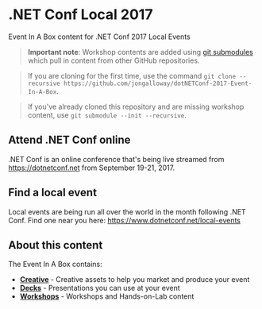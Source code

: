 # .NET Conf Local 2017
Event In A Box content for .NET Conf 2017 Local Events

> **Important note**: Workshop contents are added using [git submodules](https://github.com/blog/2104-working-with-submodules) which pull in content from other GitHub repositories. 

> If you are cloning for the first time, use the command `git clone --recursive https://github.com/jongalloway/dotNETConf-2017-Event-In-A-Box`. 

>If you've already cloned this repository and are missing workshop content, use `git submodule --init --recursive`.

## Attend .NET Conf online
.NET Conf is an online conference that's being live streamed from https://dotnetconf.net from September 19-21, 2017.

## Find a local event
Local events are being run all over the world in the month following .NET Conf. Find one near you here: https://www.dotnetconf.net/local-events

## About this content
The Event In A Box contains:
* **[Creative](/Creative)** - Creative assets to help you market and produce your event
* **[Decks](/Decks)** - Presentations you can use at your event
* **[Workshops](/Workshops)** - Workshops and Hands-on-Lab content 
